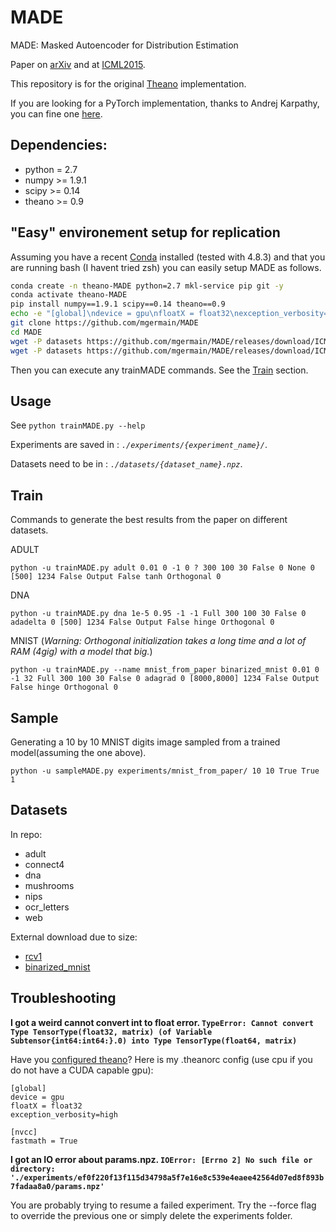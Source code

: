 # MADE
MADE: Masked Autoencoder for Distribution Estimation

Paper on [arXiv](http://arxiv.org/abs/1502.03509) and at [ICML2015](http://icml.cc/2015/?page_id=710).

This repository is for the original [Theano](http://deeplearning.net/software/theano/) implementation.

If you are looking for a PyTorch implementation, thanks to Andrej Karpathy, you can fine one [here](https://github.com/karpathy/pytorch-made).

## Dependencies:
- python = 2.7
- numpy >= 1.9.1
- scipy >= 0.14
- theano >= 0.9

## "Easy" environement setup for replication
Assuming you have a recent [Conda](https://docs.conda.io/en/latest/miniconda.html) installed (tested with 4.8.3) and that you are running bash (I havent tried zsh) you can easily setup MADE as follows.
```bash
conda create -n theano-MADE python=2.7 mkl-service pip git -y
conda activate theano-MADE
pip install numpy==1.9.1 scipy==0.14 theano==0.9
echo -e "[global]\ndevice = gpu\nfloatX = float32\nexception_verbosity=high\n\n[nvcc]\nfastmath = True\n" > ~/.theanorc
git clone https://github.com/mgermain/MADE
cd MADE
wget -P datasets https://github.com/mgermain/MADE/releases/download/ICML2015/rcv1.npz
wget -P datasets https://github.com/mgermain/MADE/releases/download/ICML2015/binarized_mnist.npz
```
Then you can execute any trainMADE commands. See the [Train](#train) section.


## Usage
See `python trainMADE.py --help`

Experiments are saved in : *`./experiments/{experiment_name}/`*.

Datasets need to be in : *`./datasets/{dataset_name}.npz`*.

## Train
Commands to generate the best results from the paper on different datasets.

ADULT
```
python -u trainMADE.py adult 0.01 0 -1 0 ? 300 100 30 False 0 None 0 [500] 1234 False Output False tanh Orthogonal 0
```

DNA
```
python -u trainMADE.py dna 1e-5 0.95 -1 -1 Full 300 100 30 False 0 adadelta 0 [500] 1234 False Output False hinge Orthogonal 0
```

MNIST (*Warning: Orthogonal initialization takes a long time and a lot of RAM (4gig) with a model that big.*)
```
python -u trainMADE.py --name mnist_from_paper binarized_mnist 0.01 0 -1 32 Full 300 100 30 False 0 adagrad 0 [8000,8000] 1234 False Output False hinge Orthogonal 0
```

## Sample
Generating a 10 by 10 MNIST digits image sampled from a trained model(assuming the one above).
```
python -u sampleMADE.py experiments/mnist_from_paper/ 10 10 True True 1
```

## Datasets
In repo:
- adult
- connect4
- dna
- mushrooms
- nips
- ocr_letters
- web

External download due to size:
- [rcv1](https://github.com/mgermain/MADE/releases/download/ICML2015/rcv1.npz)
- [binarized_mnist](https://github.com/mgermain/MADE/releases/download/ICML2015/binarized_mnist.npz)


## Troubleshooting
**I got a weird cannot convert int to float error. ``TypeError: Cannot convert Type TensorType(float32, matrix) (of Variable Subtensor{int64:int64:}.0) into Type TensorType(float64, matrix)``**

Have you [configured theano](http://deeplearning.net/software/theano/library/config.html#envvar-THEANORC)?
Here is my .theanorc config (use cpu if you do not have a CUDA capable gpu):
```
[global]
device = gpu
floatX = float32
exception_verbosity=high

[nvcc]
fastmath = True
```


**I got an IO error about params.npz. ``IOError: [Errno 2] No such file or directory: './experiments/ef0f220f13f115d34798a5f7e16e8c539e4eaee42564d07ed8f893b7fadaa8a0/params.npz'``**

You are probably trying to resume a failed experiment. Try the --force flag to override the previous one or simply delete the experiments folder.
